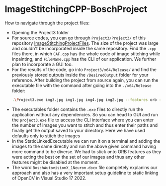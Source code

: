 # ImageStitchingCPP-BoschProject

How to navigate through the project files:
- Opening the Project3 folder
- For source codes, you can go through `Project3/Project3/` of this repository [ImageStitchingProjectFiles](https://github.com/akashrai2003/ImageStitchingProjectFiles/tree/master). The size of the project was large and couldn't be incorporated inside the same repository. Find the `.cpp` files there, in which `CAF.cpp` has the whole code of image stitching while inpainting, and `FileName.cpp` has the CLI of our application. We further plan to incorporate a GUI too.
- For the results of the code, go into `Project3/x64/Release/` and find the previously stored outputs inside the `/DesiredOutput` folder for your reference. After building the project from source again, you can run the executable file with the command after going into the `./x64/Release` folder: 
  ```bash
  .\Project3.exe img3.jpg img1.jpg img4.jpg img2.jpg --features orb --matcher homography --save_graph match.dot
- The executables folder contains the `.exe` files to directly run the application without any dependencies. So you can head to GUI and run the `project3.exe` file to access the CLI interface where you can enter the number of images you want to stitch and thus enter their paths and finally get the output saved to your directory. Here we have used defaults only to stitch the images 
- In the StaticLinkedExecutable we can run it on a terminal and adding the images to the same directly and run the above given command having more command to be diverse. We had to stick onto ORB features as they were acting the best on the set of our images and thus any other features might be disabled at the moment.
- The word `BoschAutovisionX_1Neuron.docx` file completely explanins our approach and also has a very important setup guideline to static linking of OpenCV in Visual Studio 17 2022.

